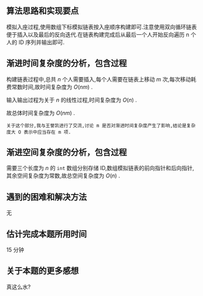 ## 算法思路和实现要点
模拟入座过程,使用数组下标模拟链表按入座顺序构建即可.注意使用双向循环链表便于插入以及最后的反向迭代.在链表构建完成后从最后一个人开始反向遍历 n 个人的 ID 序列并输出即可.
## 渐进时间复杂度的分析，包含过程
构建链表过程中,总共 $n$ 个人需要插入,每个人需要在链表上移动 $m$ 次,每次移动耗费常数时间,故时间复杂度为 $O(nm)$ .

输入输出过程为关于 $n$ 的线性过程,时间复杂度为 $O(n)$ .

故总体时间复杂度为 $O(nm)$ .

    关于这个部分,我与王誉凯进行了交流,讨论 m 是否对渐进时间复杂度产生了影响,结论是复杂度大 O 表示中应当存在 m 项.

## 渐进空间复杂度的分析，包含过程
需要三个长度为 $n$ 的 `int` 数组分别存储 ID,数组模拟链表的前向指针和后向指针,其余空间复杂度为常数,故总空间复杂度为 $O(n)$ .
## 遇到的困难和解决方法
无
## 估计完成本题所用时间 
15 分钟
## 关于本题的更多感想
真这么水?
